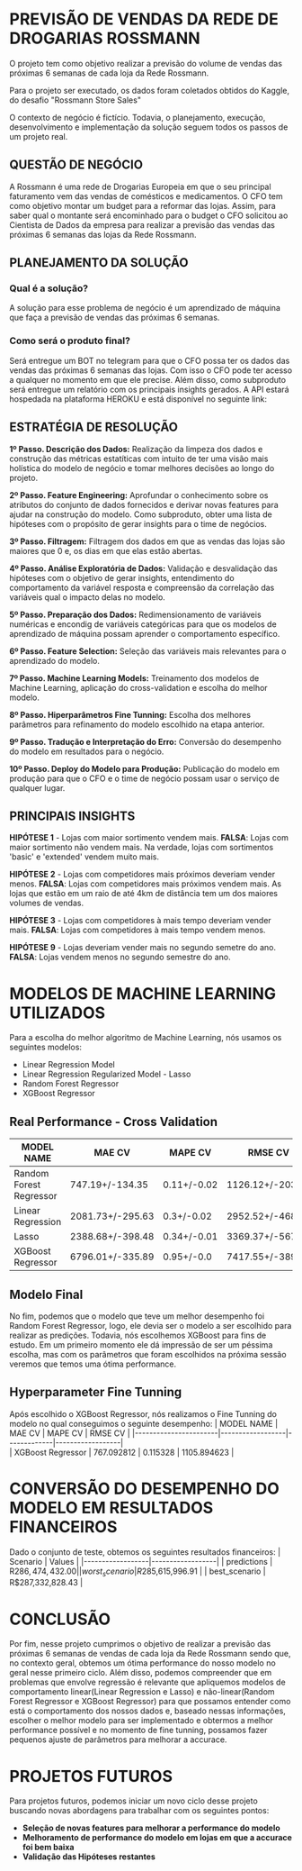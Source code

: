 # PREVISÃO DE VENDAS DA REDE DE DROGARIAS ROSSMANN



O projeto tem como objetivo realizar a previsão do volume de vendas das próximas 6 semanas de cada loja da Rede Rossmann. 

Para o projeto ser executado, os dados foram coletados obtidos do Kaggle, do desafio "Rossmann Store Sales"

O contexto de negócio é fictício. Todavia, o planejamento, execução, desenvolvimento e implementação da solução seguem todos os passos de um projeto real.

## QUESTÃO DE NEGÓCIO

A Rossmann é uma rede de Drogarias Europeia em que o seu principal faturamento vem das vendas de comésticos e medicamentos. O CFO tem como objetivo montar um budget para a reformar das lojas. Assim, para saber qual o montante será encominhado para o budget o CFO solicitou ao Cientista de Dados da empresa para realizar a previsão das vendas das próximas 6 semanas das lojas da Rede Rossmann.

## PLANEJAMENTO DA SOLUÇÃO
### Qual é a solução?
  A solução para esse problema de negócio é um aprendizado de máquina que faça a previsão de vendas das próximas 6 semanas.
  
### Como será o produto final?
  Será entregue um BOT no telegram para que o CFO possa ter os dados das vendas das próximas 6 semanas das lojas. Com isso o CFO pode ter acesso a qualquer no momento em que ele precise. Além disso, como subproduto será entregue um relatório com os principais insights gerados.
  A API estará hospedada na plataforma HEROKU e está disponível no seguinte link:
  
  
## ESTRATÉGIA DE RESOLUÇÃO

**1º Passo. Descrição dos Dados:** Realização da limpeza dos dados e construção das métricas estatíticas com intuito de ter uma visão mais holística do modelo de negócio e tomar melhores decisões ao longo do projeto.
  
**2º Passo. Feature Engineering:** Aprofundar o conhecimento sobre os atributos do conjunto de dados fornecidos e derivar novas features para ajudar na construção do modelo. Como subproduto, obter uma lista de hipóteses com o propósito de gerar insights para o time de negócios.

**3º Passo. Filtragem:** Filtragem dos dados em que as vendas das lojas são maiores que 0 e, os dias em que elas estão abertas.
  
**4º Passo. Análise Exploratória de Dados:** Validação e desvalidação das hipóteses com o objetivo de gerar insights, entendimento do comportamento da variável resposta e compreensão da correlação das variáveis  qual o impacto delas no modelo.

**5º Passo. Preparação dos Dados:** Redimensionamento de variáveis numéricas e encondig de variáveis categóricas para que os modelos de aprendizado de máquina possam aprender o comportamento específico.
  
**6º Passo. Feature Selection:** Seleção das variáveis mais relevantes para o aprendizado do modelo.
  
**7º Passo. Machine Learning Models:** Treinamento dos modelos de Machine Learning, aplicação do cross-validation e escolha do melhor modelo.

**8º Passo. Hiperparâmetros Fine Tunning:** Escolha dos melhores parâmetros para refinamento do modelo escolhido na etapa anterior.

**9º Passo. Tradução e Interpretação do Erro:** Conversão do desempenho do modelo em resultados para o negócio.
  
**10º Passo. Deploy do Modelo para Produção:** Publicação do modelo em produção para que o CFO e o time de negócio possam usar o serviço de qualquer lugar. 

## PRINCIPAIS INSIGHTS

**HIPÓTESE 1** - Lojas com maior sortimento vendem mais.
**FALSA**: Lojas com maior sortimento não vendem mais. Na verdade, lojas com sortimentos 'basic' e 'extended' vendem muito mais.

**HIPÓTESE 2** - Lojas com competidores mais próximos deveriam vender menos.
**FALSA**: Lojas com competidores mais próximos vendem mais. As lojas que estão em um raio de até 4km de distância tem um dos maiores volumes de vendas.

**HIPÓTESE 3** - Lojas com competidores à mais tempo deveriam vender mais.
**FALSA**: Lojas com competidores à mais tempo vendem menos.

**HIPÓTESE 9** - Lojas deveriam vender mais no segundo semetre do ano.
**FALSA**: Lojas vendem menos no segundo semestre do ano.

# MODELOS DE MACHINE LEARNING UTILIZADOS

Para a escolha do melhor algoritmo de Machine Learning, nós usamos os seguintes modelos:

* Linear Regression Model
* Linear Regression Regularized Model - Lasso
* Random Forest Regressor
* XGBoost Regressor

## Real Performance - Cross Validation

|  MODEL NAME  |  MAE CV	|   MAPE CV	 |   RMSE CV  |
|--------------|----------|------------|------------|
|Random Forest Regressor|	 747.19+/-134.35 | 0.11+/-0.02 | 1126.12+/-203.85 |
|	  Linear Regression   | 2081.73+/-295.63 | 0.3+/-0.02	 | 2952.52+/-468.37 |
| 	       Lasso  	    | 2388.68+/-398.48 | 0.34+/-0.01 | 3369.37+/-567.55 |  
|	  XGBoost Regressor   |	6796.01+/-335.89 | 0.95+/-0.0	 | 7417.55+/-389.15 |

## Modelo Final
  No fim, podemos que o modelo que teve um melhor desempenho foi Random Forest Regressor, logo, ele devia ser o modelo a ser escolhido para realizar as predições. Todavia, nós escolhemos XGBoost para fins de estudo. Em um primeiro momento ele dá impressão de ser um péssima escolha, mas com os parâmetros que foram escolhidos na próxima sessão veremos que temos uma ótima performance.
  
## Hyperparameter Fine Tunning
  Após escolhido o XGBoost Regressor, nós realizamos o Fine Tunning do modelo no qual conseguimos o seguinte desempenho:
  |       MODEL NAME      |      MAE CV      |   MAPE CV	 |      RMSE CV     |
  |-----------------------|------------------|-------------|------------------|  
  |	  XGBoost Regressor   |	   767.092812    |  0.115328	 |    1105.894623   |
 		
  
  
# CONVERSÃO DO DESEMPENHO DO MODELO EM RESULTADOS FINANCEIROS
 Dado o conjunto de teste, obtemos os seguintes resultados financeiros:
 |     Scenario	    |      Values      |
 |------------------|------------------|
 |   predictions	  | R$286,474,432.00 |
 |  worst_scenario  |	R$285,615,996.91 |
 |  best_scenario	  | R$287,332,828.43 |


# CONCLUSÃO

  Por fim, nesse projeto cumprimos o objetivo de realizar a previsão das próximas 6 semanas de vendas de cada loja da Rede Rossmann sendo que, no contexto geral, obtemos um ótima performance do nosso modelo no geral nesse primeiro ciclo. Além disso, podemos compreender que em problemas que envolve regressão é relevante que apliquemos modelos de comportamento linear(Linear Regression e Lasso) e não-linear(Random Forest Regressor e XGBoost Regressor) para que possamos entender como está o comportamento dos nossos dados e, baseado nessas informações, escolher o melhor modelo para ser implementado e obtermos a melhor performance possível e no momento de fine tunning, possamos fazer pequenos ajuste de parâmetros para melhorar a accurace.

# PROJETOS FUTUROS

  Para projetos futuros, podemos iniciar um novo ciclo desse projeto buscando novas abordagens para trabalhar com os seguintes pontos:
  
  - **Seleção de novas features para melhorar a performance do modelo**
  - **Melhoramento de performance do modelo em lojas em que a accurace foi bem baixa**
  - **Validação das Hipóteses restantes**
